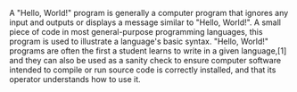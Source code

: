 A "Hello, World!" program is generally a computer program that ignores any input and outputs or displays a message similar to "Hello, World!". A small piece of code in most general-purpose programming languages, this program is used to illustrate a language's basic syntax. "Hello, World!" programs are often the first a student learns to write in a given language,[1] and they can also be used as a sanity check to ensure computer software intended to compile or run source code is correctly installed, and that its operator understands how to use it. 
